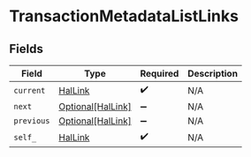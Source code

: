 # TransactionMetadataListLinks


## Fields

| Field                                               | Type                                                | Required                                            | Description                                         |
| --------------------------------------------------- | --------------------------------------------------- | --------------------------------------------------- | --------------------------------------------------- |
| `current`                                           | [HalLink](../../models/shared/hallink.md)           | :heavy_check_mark:                                  | N/A                                                 |
| `next`                                              | [Optional[HalLink]](../../models/shared/hallink.md) | :heavy_minus_sign:                                  | N/A                                                 |
| `previous`                                          | [Optional[HalLink]](../../models/shared/hallink.md) | :heavy_minus_sign:                                  | N/A                                                 |
| `self_`                                             | [HalLink](../../models/shared/hallink.md)           | :heavy_check_mark:                                  | N/A                                                 |